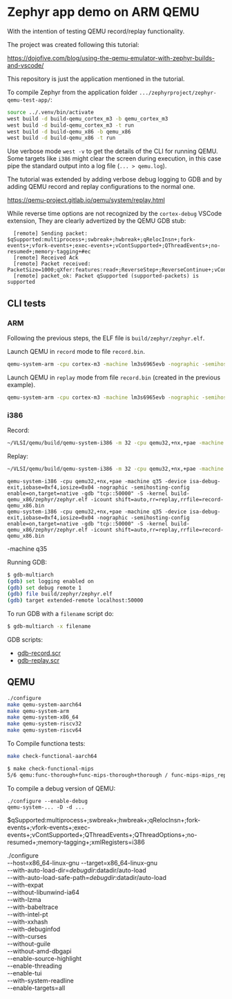 # Zephyr app demo on ARM QEMU

With the intention of testing QEMU record/replay functionality.

The project was created following this tutorial:

https://dojofive.com/blog/using-the-qemu-emulator-with-zephyr-builds-and-vscode/

This repository is just the application mentioned in the tutorial.

To compile Zephyr from the application folder `.../zephyrproject/zephyr-qemu-test-app/`:

```sh
source ../.venv/bin/activate
west build -d build-qemu_cortex_m3 -b qemu_cortex_m3
west build -d build-qemu_cortex_m3 -t run
west build -d build-qemu_x86 -b qemu_x86
west build -d build-qemu_x86 -t run
```

Use verbose mode `west -v` to get the details of the CLI for running QEMU.
Some targets like `i386` might clear the screen during execution,
in this case pipe the standard output into a log file (`... > qemu.log`).

The tutorial was extended by adding verbose debug logging to GDB and
by adding QEMU record and replay configurations to the normal one.

https://qemu-project.gitlab.io/qemu/system/replay.html

While reverse time options are not recognized by the `cortex-debug` VSCode extension,
They are clearly advertized by the QEMU GDB stub:

```gdb
  [remote] Sending packet: $qSupported:multiprocess+;swbreak+;hwbreak+;qRelocInsn+;fork-events+;vfork-events+;exec-events+;vContSupported+;QThreadEvents+;no-resumed+;memory-tagging+#ec
  [remote] Received Ack
  [remote] Packet received: PacketSize=1000;qXfer:features:read+;ReverseStep+;ReverseContinue+;vContSupported+;multiprocess+
  [remote] packet_ok: Packet qSupported (supported-packets) is supported
```

## CLI tests

### ARM

Following the previous steps, the ELF file is `build/zephyr/zephyr.elf`.

Launch QEMU in `record` mode to file `record.bin`.

```sh
qemu-system-arm -cpu cortex-m3 -machine lm3s6965evb -nographic -semihosting-config enable=on,target=native -gdb "tcp::50000" -S -kernel build-qemu_cortex_m3/zephyr/zephyr.elf -icount shift=auto,rr=record,rrfile=record-qemu_cortex_m3.bin
```

Launch QEMU in `replay` mode from file `record.bin` (created in the previous example).

```sh
qemu-system-arm -cpu cortex-m3 -machine lm3s6965evb -nographic -semihosting-config enable=on,target=native -gdb "tcp::50000" -S -kernel build-qemu_cortex_m3/zephyr/zephyr.elf -icount shift=auto,rr=replay,rrfile=record-qemu_cortex_m3.bin
```

### i386

Record:
```sh
~/VLSI/qemu/build/qemu-system-i386 -m 32 -cpu qemu32,+nx,+pae -machine q35 -device isa-debug-exit,iobase=0xf4,iosize=0x04 -no-reboot -nographic -machine acpi=off -net none -pidfile qemu.pid -chardev stdio,id=con,mux=on -serial chardev:con -mon chardev=con,mode=readline -icount shift=auto,rr=record,rrfile=record-qemu_x86.bin -rtc clock=vm -kernel build-qemu_x86/zephyr/zephyr.elf -gdb "tcp::50000" -S
```
Replay:
```sh
~/VLSI/qemu/build/qemu-system-i386 -m 32 -cpu qemu32,+nx,+pae -machine q35 -device isa-debug-exit,iobase=0xf4,iosize=0x04 -no-reboot -nographic -machine acpi=off -net none -pidfile qemu.pid -chardev stdio,id=con,mux=on -serial chardev:con -mon chardev=con,mode=readline -icount shift=auto,rr=replay,rrfile=record-qemu_x86.bin -rtc clock=vm -kernel build-qemu_x86/zephyr/zephyr.elf -gdb "tcp::50000" -S
```
```
qemu-system-i386 -cpu qemu32,+nx,+pae -machine q35 -device isa-debug-exit,iobase=0xf4,iosize=0x04 -nographic -semihosting-config enable=on,target=native -gdb "tcp::50000" -S -kernel build-qemu_x86/zephyr/zephyr.elf -icount shift=auto,rr=replay,rrfile=record-qemu_x86.bin
qemu-system-i386 -cpu qemu32,+nx,+pae -machine q35 -device isa-debug-exit,iobase=0xf4,iosize=0x04 -nographic -semihosting-config enable=on,target=native -gdb "tcp::50000" -S -kernel build-qemu_x86/zephyr/zephyr.elf -icount shift=auto,rr=replay,rrfile=record-qemu_x86.bin
```
-machine q35

Running GDB:

```sh
$ gdb-multiarch
(gdb) set logging enabled on
(gdb) set debug remote 1
(gdb) file build/zephyr/zephyr.elf
(gdb) target extended-remote localhost:50000
```

To run GDB with a `filename` script do:

```sh
$ gdb-multiarch -x filename
```

GDB scripts:
 
* [gdb-record.scr](scripts/gdb-record.scr)
* [gdb-replay.scr](scripts/gdb-replay.scr)

## QEMU

```sh
./configure
make qemu-system-aarch64
make qemu-system-arm
make qemu-system-x86_64
make qemu-system-riscv32
make qemu-system-riscv64
```

To Compile functiona tests:

```sh
make check-functional-aarch64

$ make check-functional-mips
5/6 qemu:func-thorough+func-mips-thorough+thorough / func-mips-mips_replay        OK               1.75s   1 subtests passed
```



To compile a debug version of QEMU:

```
./configure --enable-debug
qemu-system-... -D -d ...
```


$qSupported:multiprocess+;swbreak+;hwbreak+;qRelocInsn+;fork-events+;vfork-events+;exec-events+;vContSupported+;QThreadEvents+;QThreadOptions+;no-resumed+;memory-tagging+;xmlRegisters=i386

./configure \
--host=x86_64-linux-gnu --target=x86_64-linux-gnu \
--with-auto-load-dir=$debugdir:$datadir/auto-load \
--with-auto-load-safe-path=$debugdir:$datadir/auto-load \
--with-expat \
--without-libunwind-ia64 \
--with-lzma \
--with-babeltrace \
--with-intel-pt \
--with-xxhash \
--with-debuginfod \
--with-curses \
--without-guile \
--without-amd-dbgapi \
--enable-source-highlight \
--enable-threading \
--enable-tui \
--with-system-readline \
--enable-targets=all